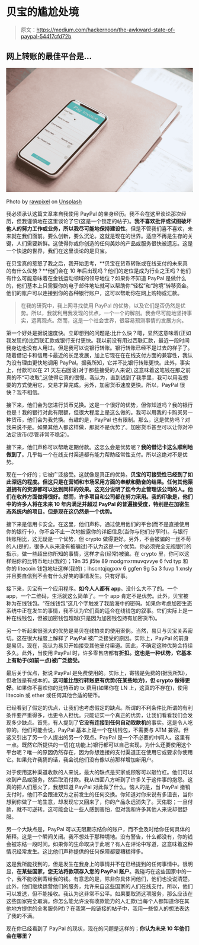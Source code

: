 # 贝宝的尴尬处境

> 原文：<https://medium.com/hackernoon/the-awkward-state-of-paypal-54417cfd72b>

## 网上转账的最佳平台是…

![](img/472f6280d36e927215a986921c181335.png)

Photo by [rawpixel](https://unsplash.com/@rawpixel?utm_source=medium&utm_medium=referral) on [Unsplash](https://unsplash.com?utm_source=medium&utm_medium=referral)

我必须承认这篇文章来自我使用 PayPal 的亲身经历。我不会在这里谈论那次经历，但我谨慎地在这里谈论了它(这是一个锁定的帖子)。**我不喜欢批评或试图破坏他人的努力工作或业务，所以我尽可能地保持建设性**。但是不管我们喜不喜欢，未来就在我们面前。要么创新，要么沉沦。这就是现在的世界。适应不再是生存的关键，人们需要新鲜。这使得你或你创造的任何美妙的产品或服务很快被遗忘。这是一个快速的世界，我们在这里谈论的是贝宝。

在贝宝真的惹怒了我之后，我开始思考，**贝宝在货币转账或在线支付的未来真的有什么优势？**他们会在 10 年后出现吗？他们的定位是成为行业之王吗？他们有什么可能意味着在金钱运动领域的领导地位？如果你不知道 PayPal 是做什么的，他们基本上只需要你的电子邮件地址就可以帮助你“轻松”和“跨境”转移资金。他们的账户可以连接到你的各种银行账户，这可以帮助你在网上购物或汇款。

> 在我的研究中，我上网寻找使用 PayPal 的优势，以及它们是否仍然是优势。所以，我就利用我发现的优点，一个一个的解剖。我会尽可能地坚持事实，远离观点。然而，这是一个社会世界，很容易预测事情的发展方向。

第一个好处是据说速度快。立即想到的问题是:比什么快？嗯，显然这意味着(正如我发现的)比西联汇款或银行支付更快。我以前没有用过西联汇款，最近一段时间我身边也没有人用过。但是我可以说银行转账。银行转账已经不是过去的样子了。随着借记卡和信用卡最近的长足发展，加上它现在在在线支付方面的兼容性，我认为没有理由更快地调用 PayPal。据我所知，它并不比银行转账更快。此外，事实上，付款可以在 21 天左右回滚(对于那些接受的人来说),这意味着这笔钱在那之前真的不“可收取”,这使得它真的很慢。我认为，直到钱到了我手里，我可以用我想要的方式使用它，交易才算完成。另外，加密货币速度更快。所以，PayPal 很快？我不相信。

接下来，他们会为您进行货币兑换。这是一个很好的优势，但你知道吗？我的银行也是！我的银行对此有限额，但很大程度上是这么做的。我可以用我的卡购买另一种货币，他们会为我兑换。有趣的是，PayPal 也有限制。那么，这是优势吗？对我来说不是。如果其他人都这样做，那就不是优势了。加密货币甚至可以让你对冲法定货币(尽管非常不稳定)。

接下来，他们声称可以帮助定期付款。这怎么会是优势呢？**我的借记卡这么顺利地做到了**。几乎每一个在线支付渠道都有能力帮助经常性支付。所以这绝对不是优势。

现在一个好的；它被广泛接受。这就像是真正的优势。**贝宝的可接受性已经到了如此深远的程度。但这只是在营销和市场采用方面的奉献和勤奋的结果。任何其他渠道拥有的资源都可以达到同样的效果。这充分说明了迄今为止管理该公司的人。他们在收养方面做得很好。然而，许多项目和公司都在努力采用。我的印象是，他们中的许多人将在未来 10 年内满足并超过 PayPal 的普遍接受度，特别是在加密生态系统内的项目。但是现在这仍然是一个优势。**

接下来是信用卡安全。在这里，他们声称，通过使用他们的平台(而不是直接使用你的银行卡)，你不会不止一次地披露你的详细信息(当你与他们分享时)。与银行转账相比，这无疑是一个优势，但 crypto 做得更好。另外，不会被骗的一丝不苟的人(是的，很多人从来没有被骗过)不认为这是一个优势。你必须完全无视银行的指示，做一些超出你所知的事情，这样才会(经常)被骗。在 crypto 里，你可以这样贴你的比特币地址(我的)；19n 35 jl5te 89 modgmxrmuvqvvye 6 fvd typ 和你的 litecoin 钱包地址这样(我的)；lhscntqjqgxxv 6 ggfen 9g 5a 3 fuvp 1 xnsly 并且要自信到不会有什么好笑的事情发生。只有好事。

接下来，贝宝有一个应用程序。**如今人人都有 app**。没什么大不了的。一个 app，一个二维码，生活就这么简单了。一个 app 肯定不是优势。此外，贝宝被称为在线钱包。“在线钱包”这几个字触发了我脑海中的密码。如果你考虑加密生态系统中正在发生的事情，我不认为它们真的适合在线钱包的叙事。它们实际上是一种在线钱包，但被加密钱包超越(只是因为加密钱包持有加密货币)。

另一个听起来很强大的优势是易贝在线拍卖的使用案例。当然，易贝与贝宝关系密切。这在很大程度上解释了 PayPal 被广泛接受的原因。实际上，PayPal 的前身是易贝。现在，我认为易贝开始接受其他支付渠道。因此，不确定这种优势会持续多久。此外，当使用 PayPal 时，许多零售店都有**折扣。这也是一种优势，它基本上有助于(如前一点)被广泛接受。**

最后关于优点，据说 PayPal 是免费使用的。实际上，寄钱是免费的(据我所知)，但收钱是有成本的。**这可能比银行转账更有优势(在某些地方)，但 crypto 做得更好**。如果你不喜欢你的比特币的 tx 费用(如果你在 LN 上，这真的不存在)，使用 litecoin 或 ether 或任何其他合适的硬币。

已经看到了假定的优点，让我们也考虑假定的缺点。所谓的不利条件比所谓的有利条件要严重得多，也更令人担忧。只能证实一个真正的优势，让我们看看我们会发现多少缺点。首先，有人提到了**它没有连接到任何自动取款机**的事实。这是令人吃惊的。他们可能会说，PayPal 基本上是一个在线钱包，不需要与 ATM 兼容。但这又引出了另一个人提出的另一个观点。PayPal 是一个不必要的中间人。这里有一点。既然它所提供的一切(在功能上)银行都可以自己实现，为什么还要使用这个平台呢？唯一的原因仍然存在，因为你想连接的支付渠道正在使用它或要求你使用它。如果允许我猜的话，我会说他们没有像以前那样增加新用户。

对于使用这种渠道收款的人来说，最大的缺点是买家或顾客可以敲竹杠。他们可以收到产品或服务，然后取消付款。我从四面八方听到了许多关于这件事的抱怨。这真的把人们惹火了，我想知道 PayPal 对此做了什么。恼人的是，当 PayPal 撤销支付时，他们不会跟进双方之前发生的任何交换。你知道对你来说有多沮丧，当你想到你做了一笔生意，却发现它又回来了，你的产品永远消失了。天佑聪；一旦付款，就不可逆转。这可能会让一些人感到害怕，但对我和许多其他人来说却很舒服。

另一个大缺点是，PayPal 可以无限期冻结你的账户，而不会及时给你任何具体的解释。这是一个瞬间关闭。我不想处于那种境地。没有警告，什么都没有，你的钱会被冻结一段时间。如果你的生命取决于此呢？有人在评论中写道，这意味着这种情况经常发生。这比他们声称提供的任何保障都要糟糕得多。

这是我所能找到的，但是发生在我身上的事情并不在已经提到的任何事情中。很明显，**在某些国家，您无法将款项存入您的 PayPal 账户**。我碰巧在这些国家中的一个，我不能收到寄给我的钱。有意思的是，除非你具体问他们，他们也没说清楚。此外，他们继续运营他们的服务，允许来自这些国家的人们在线支付。所以，他们可以发送，但不能接收。我认为这非常不公平。如果要取消这项服务，那么应该在这些国家完全取消。你怎么能允许没有收款能力的人汇款(当每个人都知道你在其他地方提供的全套服务时)？在我第一段链接的帖子中，我用一些惊人的想法表达了我的不满。

现在你已经看到了 PayPal 的现状，现在的问题是这样的；**你认为未来 10 年他们会在哪里？**